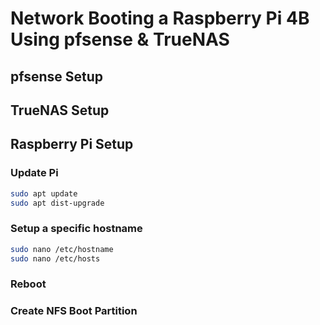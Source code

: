 # Network Booting a Raspberry Pi 4B Using pfsense & TrueNAS

## pfsense Setup

## TrueNAS Setup

## Raspberry Pi Setup

### Update Pi

```bash
sudo apt update
sudo apt dist-upgrade
```

### Setup a specific hostname

```bash
sudo nano /etc/hostname
sudo nano /etc/hosts
```

### Reboot

### Create NFS Boot Partition
